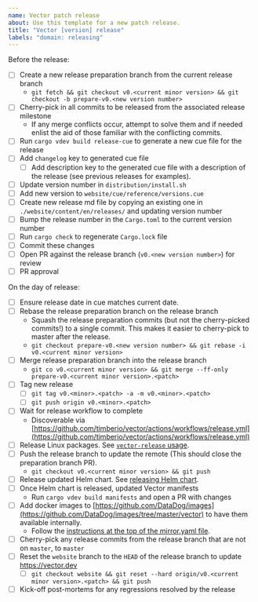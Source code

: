 ```yaml
---
name: Vector patch release
about: Use this template for a new patch release.
title: "Vector [version] release"
labels: "domain: releasing"
---
```


Before the release:

- [ ] Create a new release preparation branch from the current release branch
  - `git fetch && git checkout v0.<current minor version> && git checkout -b prepare-v0.<new version number>`
- [ ] Cherry-pick in all commits to be released from the associated release milestone
  - If any merge conflicts occur, attempt to solve them and if needed enlist the aid of those familiar with the conflicting commits.
- [ ] Run `cargo vdev build release-cue` to generate a new cue file for the release
- [ ] Add `changelog` key to generated cue file
  - [ ] Add description key to the generated cue file with a description of the release (see
        previous releases for examples).
- [ ] Update version number in `distribution/install.sh`
- [ ] Add new version to `website/cue/reference/versions.cue`
- [ ] Create new release md file by copying an existing one in `./website/content/en/releases/` and
      updating version number
- [ ] Bump the release number in the `Cargo.toml` to the current version number
- [ ] Run `cargo check` to regenerate `Cargo.lock` file
- [ ] Commit these changes
- [ ] Open PR against the release branch (`v0.<new version number>`) for review
- [ ] PR approval

On the day of release:

- [ ] Ensure release date in cue matches current date.
- [ ] Rebase the release preparation branch on the release branch
  - Squash the release preparation commits (but not the cherry-picked commits!) to a single
    commit. This makes it easier to cherry-pick to master after the release.
  - `git checkout prepare-v0.<new version number> && git rebase -i v0.<current minor version>`
- [ ] Merge release preparation branch into the release branch
  - `git co v0.<current minor version> && git merge --ff-only prepare-v0.<current minor version>.<patch>`
- [ ] Tag new release
  - [ ] `git tag v0.<minor>.<patch> -a -m v0.<minor>.<patch>`
  - [ ] `git push origin v0.<minor>.<patch>`
- [ ] Wait for release workflow to complete
  - Discoverable via [https://github.com/timberio/vector/actions/workflows/release.yml](https://github.com/timberio/vector/actions/workflows/release.yml)
- [ ] Release Linux packages. See [`vector-release` usage](https://github.com/DataDog/vector-release#usage).
- [ ] Push the release branch to update the remote (This should close the preparation branch PR).
  - `git checkout v0.<current minor version> && git push`
- [ ] Release updated Helm chart. See [releasing Helm chart](https://github.com/vectordotdev/helm-charts#releasing).
- [ ] Once Helm chart is released, updated Vector manifests
  - Run `cargo vdev build manifests` and open a PR with changes
- [ ] Add docker images to [https://github.com/DataDog/images](https://github.com/DataDog/images/tree/master/vector) to have them available internally.
  - Follow the [instructions at the top of the mirror.yaml file](https://github.com/DataDog/images/blob/fbf12868e90d52e513ebca0389610dea8a3c7e1a/mirror.yaml#L33-L49).
- [ ] Cherry-pick any release commits from the release branch that are not on `master`, to `master`
- [ ] Reset the `website` branch to the `HEAD` of the release branch to update https://vector.dev
  - [ ] `git checkout website && git reset --hard origin/v0.<current minor version>.<patch> && git push`
- [ ] Kick-off post-mortems for any regressions resolved by the release
